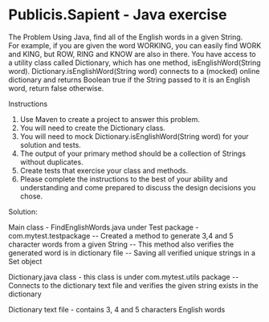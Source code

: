 # Publicis.Sapient - Java exercise

The Problem
Using Java, find all of the English words in a given String.  
For example, if you are given the word WORKING, you can easily find WORK and KING, 
but ROW, RING and KNOW are also in there.  You have access to a utility class called Dictionary, 
which has one method, isEnglishWord(String word). 
Dictionary.isEnglishWord(String word) connects to a (mocked) online dictionary and returns Boolean true 
if the String passed to it is an English word, return false otherwise.


Instructions
1.	Use Maven to create a project to answer this problem.
2.	You will need to create the Dictionary class.
3.	You will need to mock Dictionary.isEnglishWord(String word) for your solution and tests.
4.	The output of your primary method should be a collection of Strings without duplicates.
5.	Create tests that exercise your class and methods.
6.	Please complete the instructions to the best of your ability and understanding and come prepared to discuss the design decisions you chose.


Solution:

Main class - FindEnglishWords.java under Test package - com.mytest.testpackage
   -- Created a method to generate 3,4 and 5 character words from a given String
   -- This method also verifies the generated word is in dictionary file
   -- Saving all verified unique strings in a Set object 

Dictionary.java class - this class is under com.mytest.utils package
  --Connects to the dictionary text file and verifies the given string exists in the dictionary

Dictionary text file - contains 3, 4 and 5 characters English words 

 

 	
 	  	

	
	
			
			
		


 


